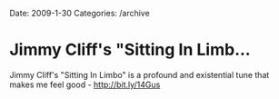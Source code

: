 Date: 2009-1-30
Categories: /archive

# Jimmy Cliff's "Sitting In Limb...

Jimmy Cliff's "Sitting In Limbo" is a profound and existential tune that makes me feel good - <a href="http://bit.ly/14Gus" rel="nofollow">http://bit.ly/14Gus</a>
